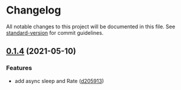 # Changelog

All notable changes to this project will be documented in this file. See [standard-version](https://github.com/conventional-changelog/standard-version) for commit guidelines.

## [0.1.4](https://github.com/Hugal31/arospy/compare/v0.1.3...v0.1.4) (2021-05-10)

### Features

* add async sleep and Rate ([d205913](https://github.com/Hugal31/arospy/commit/d205913748904c8620a0c34a9e83d5300f3239c6))
